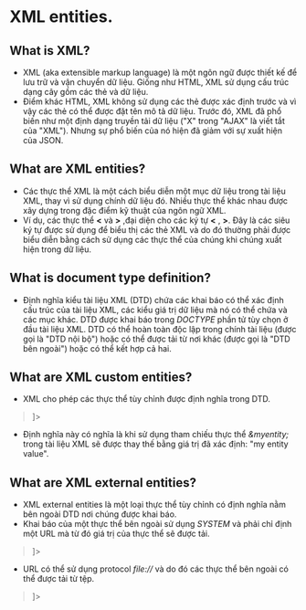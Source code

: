 # XML entities.

## What is XML?

- XML (aka extensible markup language) là một ngôn ngữ được thiết kế để lưu trữ và vận chuyển dữ liệu. Giống như HTML, XML sử dụng cấu trúc dạng cây gồm các thẻ và dữ liệu. 
- Điểm khác HTML, XML không sử dụng các thẻ được xác định trước và vì vậy các thẻ có thể được đặt tên mô tả dữ liệu. Trước đó, XML đã phổ biến như một định dạng truyền tải dữ liệu ("X" trong "AJAX" là viết tắt của "XML"). Nhưng sự phổ biến của nó hiện đã giảm với sự xuất hiện của JSON.

## What are XML entities?

- Các thực thể XML là một cách biểu diễn một mục dữ liệu trong tài liệu XML, thay vì sử dụng chính dữ liệu đó. Nhiều thực thể khác nhau được xây dựng trong đặc điểm kỹ thuật của ngôn ngữ XML. 
- Ví dụ, các thực thể **&lt;** và **&gt;** ,đại diện cho các ký tự **<** , **>**. Đây là các siêu ký tự được sử dụng để biểu thị các thẻ XML và do đó thường phải được biểu diễn bằng cách sử dụng các thực thể của chúng khi chúng xuất hiện trong dữ liệu.

## What is document type definition?

- Định nghĩa kiểu tài liệu XML (DTD) chứa các khai báo có thể xác định cấu trúc của tài liệu XML, các kiểu giá trị dữ liệu mà nó có thể chứa và các mục khác. DTD được khai báo trong *DOCTYPE* phần tử tùy chọn ở đầu tài liệu XML. DTD có thể hoàn toàn độc lập trong chính tài liệu (được gọi là "DTD nội bộ") hoặc có thể được tải từ nơi khác (được gọi là "DTD bên ngoài") hoặc có thể kết hợp cả hai.

## What are XML custom entities?

- XML cho phép các thực thể tùy chỉnh được định nghĩa trong DTD.

> <!DOCTYPE foo [ <!ENTITY myentity "my entity value" > ]>

- Định nghĩa này có nghĩa là khi sử dụng tham chiếu thực thể *&myentity;* trong tài liệu XML sẽ được thay thế bằng giá trị đã xác định: "my entity value".

## What are XML external entities?

- XML external entities là một loại thực thể tùy chỉnh có định nghĩa nằm bên ngoài DTD nơi chúng được khai báo.
- Khai báo của một thực thể bên ngoài sử dụng *SYSTEM* và phải chỉ định một URL mà từ đó giá trị của thực thể sẽ được tải.

> <!DOCTYPE foo [ <!ENTITY ext SYSTEM "http://normal-website.com" > ]>

- URL có thể sử dụng protocol *file://* và do đó các thực thể bên ngoài có thể được tải từ tệp.

> <!DOCTYPE foo [ <!ENTITY ext SYSTEM "file:///path/to/file" > ]>